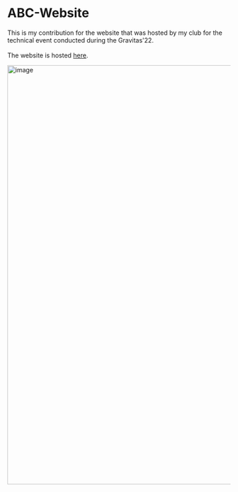 # ABC-Website
This is my contribution for the website that was hosted by my club for the technical event  conducted during the Gravitas'22. <br> <br>The website is hosted [here](https://alphabiocell.in/GRAVITAS/index.html).

<img width="946" alt="image" src="https://github.com/trunX04/ABC-Website/assets/114066865/5cc8f216-fa77-4e81-b242-40e709006d6c">
